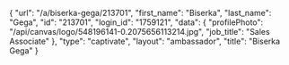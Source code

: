 {
    "url": "\/a\/biserka-gega\/213701",
    "first_name": "Biserka",
    "last_name": "Gega",
    "id": "213701",
    "login_id": "1759121",
    "data": {
        "profilePhoto": "\/api\/canvas\/logo\/548196141-0.2075656113214.jpg",
        "job_title": "Sales Associate"
    },
    "type": "captivate",
    "layout": "ambassador",
    "title": "Biserka Gega"
}